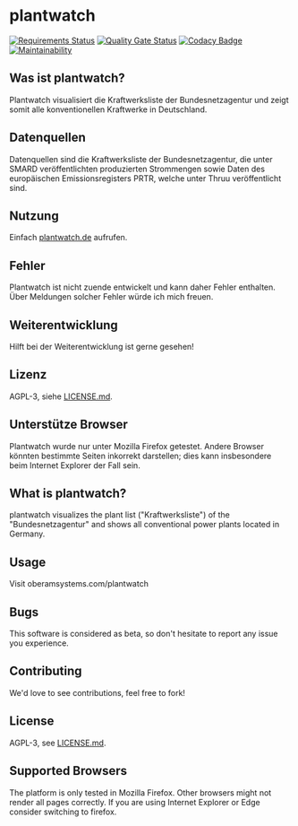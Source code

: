# plantwatch
[![Requirements Status](https://requires.io/github/sidietz/plantwatch/requirements.svg?branch=master)](https://requires.io/github/sidietz/plantwatch/requirements/?branch=master)
[![Quality Gate Status](https://sonarcloud.io/api/project_badges/measure?project=sidietz_plantwatch&metric=alert_status)](https://sonarcloud.io/dashboard?id=sidietz_plantwatch)
[![Codacy Badge](https://app.codacy.com/project/badge/Grade/b71f209cb1d74890b386b183924097be)](https://www.codacy.com/manual/sidietz/plantwatch?utm_source=github.com&amp;utm_medium=referral&amp;utm_content=sidietz/plantwatch&amp;utm_campaign=Badge_Grade)
[![Maintainability](https://api.codeclimate.com/v1/badges/555b3f164b4c67843731/maintainability)](https://codeclimate.com/github/sidietz/plantwatch/maintainability)

## Was ist plantwatch?
Plantwatch visualisiert die Kraftwerksliste der Bundesnetzagentur und zeigt somit alle konventionellen Kraftwerke in Deutschland.

## Datenquellen
Datenquellen sind die Kraftwerksliste der Bundesnetzagentur, die unter SMARD veröffentlichten produzierten Strommengen sowie Daten des europäischen Emissionsregisters PRTR, welche unter Thruu veröffentlicht sind.

## Nutzung
Einfach [plantwatch.de](https://plantwatch.de) aufrufen.

## Fehler
Plantwatch ist nicht zuende entwickelt und kann daher Fehler enthalten. Über Meldungen solcher Fehler würde ich mich freuen.

## Weiterentwicklung
Hilft bei der Weiterentwicklung ist gerne gesehen!

## Lizenz
AGPL-3, siehe [LICENSE.md](LICENSE.md).

## Unterstütze Browser
Plantwatch wurde nur unter Mozilla Firefox getestet. Andere Browser könnten bestimmte Seiten inkorrekt darstellen; dies kann insbesondere beim Internet Explorer der Fall sein.

## What is plantwatch?
plantwatch visualizes the plant list ("Kraftwerksliste") of the "Bundesnetzagentur" and shows all conventional power plants located in Germany.

## Usage
Visit oberamsystems.com/plantwatch

## Bugs
This software is considered as beta, so don't hesitate to report any issue you experience.

## Contributing
We'd love to see contributions, feel free to fork!

## License
AGPL-3, see [LICENSE.md](LICENSE.md).

## Supported Browsers
The platform is only tested in Mozilla Firefox. Other browsers might not render all pages correctly. If you are using Internet Explorer or Edge consider switching to firefox. 
